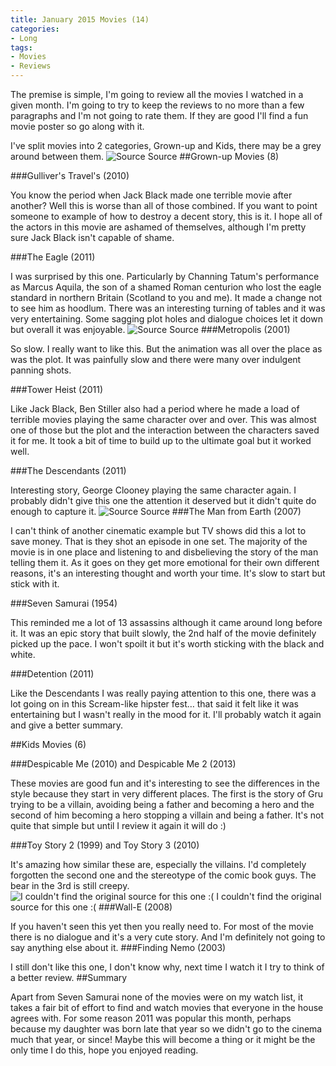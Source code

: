 ```yaml
---
title: January 2015 Movies (14)
categories:
- Long
tags:
- Movies
- Reviews
---
```


The premise is simple, I'm going to review all the movies I watched in a given month. I'm going to try to keep the reviews to no more than a few paragraphs and I'm not going to rate them. If they are good I'll find a fun movie poster so go along with it.

I've split movies into 2 categories, Grown-up and Kids, there may be a grey around between them. 
![Source](/images/static_52001c0be4b09bc7c9f838c9_52224ed3e4b0ba9919a3e0e1_54cfd32de4b0bdddd2236be7_1422906162678_tumblr_mfyfpdDlct1qzdglao1_500.jpg) Source 
##Grown-up Movies (8)


###Gulliver's Travel's (2010)


You know the period when Jack Black made one terrible movie after another? Well this is worse than all of those combined. If you want to point someone to example of how to destroy a decent story, this is it. I hope all of the actors in this movie are ashamed of themselves, although I'm pretty sure Jack Black isn't capable of shame.

###The Eagle (2011)


I was surprised by this one. Particularly by Channing Tatum's performance as Marcus Aquila, the son of a shamed Roman centurion who lost the eagle standard in northern Britain (Scotland to you and me). It made a change not to see him as hoodlum. There was an interesting turning of tables and it was very entertaining. Some sagging plot holes and dialogue choices let it down but overall it was enjoyable. 
![Source](/images/static_52001c0be4b09bc7c9f838c9_52224ed3e4b0ba9919a3e0e1_54cfd45ae4b0d909611a882a_1422906462394_Seven-Samurai-Poster-web.jpg) Source 
###Metropolis (2001)


So slow. I really want to like this. But the animation was all over the place as was the plot. It was painfully slow and there were many over indulgent panning shots.

###Tower Heist (2011)


Like Jack Black, Ben Stiller also had a period where he made a load of terrible movies playing the same character over and over. This was almost one of those but the plot and the interaction between the characters saved it for me. It took a bit of time to build up to the ultimate goal but it worked well.

###The Descendants (2011)


Interesting story, George Clooney playing the same character again. I probably didn't give this one the attention it deserved but it didn't quite do enough to capture it. 
![Source](/images/static_52001c0be4b09bc7c9f838c9_52224ed3e4b0ba9919a3e0e1_54cfd48ae4b0728e9034de99_1422906513206_despicable_me_poster1.jpg) Source 
###The Man from Earth (2007)


I can't think of another cinematic example but TV shows did this a lot to save money. That is they shot an episode in one set. The majority of the movie is in one place and listening to and disbelieving the story of the man telling them it. As it goes on they get more emotional for their own different reasons, it's an interesting thought and worth your time. It's slow to start but stick with it.

###Seven Samurai (1954)


This reminded me a lot of 13 assassins although it came around long before it. It was an epic story that built slowly, the 2nd half of the movie definitely picked up the pace. I won't spoilt it but it's worth sticking with the black and white.

###Detention (2011)


Like the Descendants I was really paying attention to this one, there was a lot going on in this Scream-like hipster fest… that said it felt like it was entertaining but I wasn't really in the mood for it. I'll probably watch it again and give a better summary.

##Kids Movies (6)


###Despicable Me (2010) and Despicable Me 2 (2013)


These movies are good fun and it's interesting to see the differences in the style because they start in very different places. The first is the story of Gru trying to be a villain, avoiding being a father and becoming a hero and the second of him becoming a hero stopping a villain and being a father. It's not quite that simple but until I review it again it will do :)

###Toy Story 2 (1999) and Toy Story 3 (2010)


It's amazing how similar these are, especially the villains. I'd completely forgotten the second one and the stereotype of the comic book guys. The bear in the 3rd is still creepy. 
![I couldn't find the original source for this one :(](/images/static_52001c0be4b09bc7c9f838c9_52224ed3e4b0ba9919a3e0e1_54cfd4cee4b092432af690d9_1422906580241_wall-e-poster-mockup.gif) I couldn't find the original source for this one :( 
###Wall-E (2008)
 
If you haven't seen this yet then you really need to. For most of the movie there is no dialogue and it's a very cute story. And I'm definitely not going to say anything else about it. 
###Finding Nemo (2003)
 
I still don't like this one, I don't know why, next time I watch it I try to think of a better review. 
##Summary
 
Apart from Seven Samurai none of the movies were on my watch list, it takes a fair bit of effort to find and watch movies that everyone in the house agrees with. For some reason 2011 was popular this month, perhaps because my daughter was born late that year so we didn't go to the cinema much that year, or since! 
Maybe this will become a thing or it might be the only time I do this, hope you enjoyed reading.
